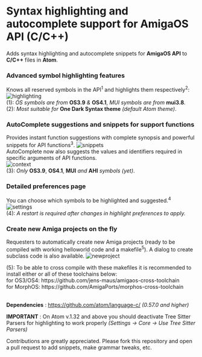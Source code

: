 # Syntax highlighting and autocomplete support for AmigaOS API (C/C++)
Adds syntax highlighting and autocomplete snippets for **AmigaOS API** to **C/C++** files in **Atom**.



### Advanced symbol highlighting features
Knows all reserved symbols in the API<sup>1</sup> and highlights them respectively<sup>2</sup>:
![highlighting](https://i.imgsafe.org/ec/ecb79c6b13.gif)
<br>(1): *OS symbols are from* **OS3.9** *&* **OS4.1**, *MUI symbols are from* **mui3.8**.</br>
(2): *Most suitable for* **One Dark Syntax theme** *(default Atom theme)*.

### AutoComplete suggestions and snippets for support functions
Provides instant function suggestions with complete synopsis and powerful snippets for API functions<sup>3</sup>.
![snippets](https://i.imgsafe.org/ec/ecb79cb472.gif)
<br>AutoComplete now also suggests the values and identifiers required in specific arguments of API functions.</br>
![context](https://i.imgsafe.org/62/627f00fdd3.gif)
<br>(3): *Only* **OS3.9**, **OS4.1**, **MUI** *and* **AHI** *symbols (yet)*.</br>

### Detailed preferences page
You can choose which symbols to be highlighted and suggested.<sup>4</sup>
![settings](https://i.imgsafe.org/ec/ecb78ea9c2.gif)
<br>(4): *A restart is required after changes in highlight preferences to apply.*</br>

### Create new Amiga projects on the fly
Requesters to automatically create new Amiga projects (ready to be compiled with working helloworld code and a makefile<sup>5</sup>).
A dialog to create subclass code is also available.
![newproject](https://i.imgsafe.org/62/627f0322c9.gif)
<div>(5): To be able to cross compile with these makefiles it is recommended to install either or all of these toolchains below:</div>
<div>for OS3/OS4: https://github.com/jens-maus/amigaos-cross-toolchain</div>
<div>for MorphOS: https://github.com/AmigaPorts/morphos-cross-toolchain</div>

<br>**Dependencies** : https://github.com/atom/language-c/ *(0.57.0 and higher)*</br>

**IMPORTANT** : On Atom v.1.32 and above you should deactivate Tree Sitter Parsers for highlighting to work properly *(Settings -> Core -> Use Tree Sitter Parsers)*

Contributions are greatly appreciated. Please fork this repository and open a pull request to add snippets, make grammar tweaks, etc.
